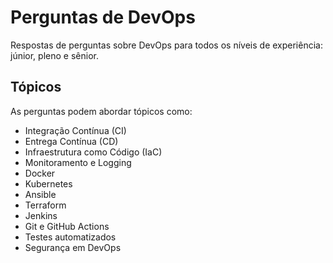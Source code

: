 # Perguntas de DevOps

Respostas de perguntas sobre DevOps para todos os níveis de experiência: júnior, pleno e sênior.

## Tópicos

As perguntas podem abordar tópicos como:

- Integração Contínua (CI)
- Entrega Contínua (CD)
- Infraestrutura como Código (IaC)
- Monitoramento e Logging
- Docker
- Kubernetes
- Ansible
- Terraform
- Jenkins
- Git e GitHub Actions
- Testes automatizados
- Segurança em DevOps

